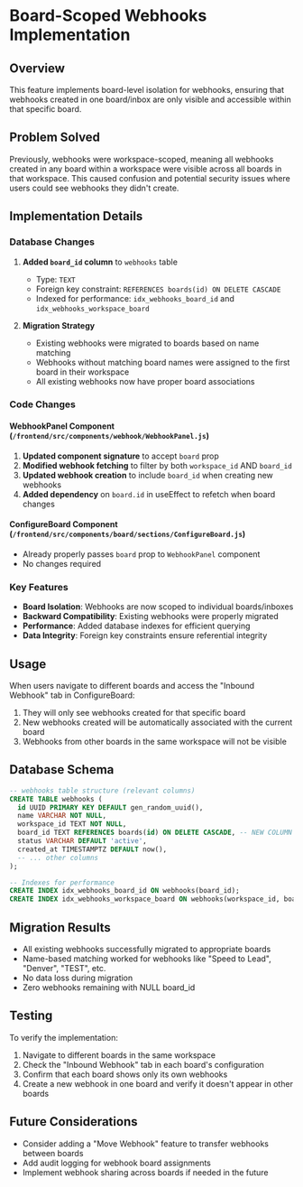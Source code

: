 # Board-Scoped Webhooks Implementation

## Overview
This feature implements board-level isolation for webhooks, ensuring that webhooks created in one board/inbox are only visible and accessible within that specific board.

## Problem Solved
Previously, webhooks were workspace-scoped, meaning all webhooks created in any board within a workspace were visible across all boards in that workspace. This caused confusion and potential security issues where users could see webhooks they didn't create.

## Implementation Details

### Database Changes
1. **Added `board_id` column** to `webhooks` table
   - Type: `TEXT`
   - Foreign key constraint: `REFERENCES boards(id) ON DELETE CASCADE`
   - Indexed for performance: `idx_webhooks_board_id` and `idx_webhooks_workspace_board`

2. **Migration Strategy**
   - Existing webhooks were migrated to boards based on name matching
   - Webhooks without matching board names were assigned to the first board in their workspace
   - All existing webhooks now have proper board associations

### Code Changes

#### WebhookPanel Component (`/frontend/src/components/webhook/WebhookPanel.js`)
1. **Updated component signature** to accept `board` prop
2. **Modified webhook fetching** to filter by both `workspace_id` AND `board_id`
3. **Updated webhook creation** to include `board_id` when creating new webhooks
4. **Added dependency** on `board.id` in useEffect to refetch when board changes

#### ConfigureBoard Component (`/frontend/src/components/board/sections/ConfigureBoard.js`)
- Already properly passes `board` prop to `WebhookPanel` component
- No changes required

### Key Features
- **Board Isolation**: Webhooks are now scoped to individual boards/inboxes
- **Backward Compatibility**: Existing webhooks were properly migrated
- **Performance**: Added database indexes for efficient querying
- **Data Integrity**: Foreign key constraints ensure referential integrity

## Usage
When users navigate to different boards and access the "Inbound Webhook" tab in ConfigureBoard:
1. They will only see webhooks created for that specific board
2. New webhooks created will be automatically associated with the current board
3. Webhooks from other boards in the same workspace will not be visible

## Database Schema
```sql
-- webhooks table structure (relevant columns)
CREATE TABLE webhooks (
  id UUID PRIMARY KEY DEFAULT gen_random_uuid(),
  name VARCHAR NOT NULL,
  workspace_id TEXT NOT NULL,
  board_id TEXT REFERENCES boards(id) ON DELETE CASCADE, -- NEW COLUMN
  status VARCHAR DEFAULT 'active',
  created_at TIMESTAMPTZ DEFAULT now(),
  -- ... other columns
);

-- Indexes for performance
CREATE INDEX idx_webhooks_board_id ON webhooks(board_id);
CREATE INDEX idx_webhooks_workspace_board ON webhooks(workspace_id, board_id);
```

## Migration Results
- All existing webhooks successfully migrated to appropriate boards
- Name-based matching worked for webhooks like "Speed to Lead", "Denver", "TEST", etc.
- No data loss during migration
- Zero webhooks remaining with NULL board_id

## Testing
To verify the implementation:
1. Navigate to different boards in the same workspace
2. Check the "Inbound Webhook" tab in each board's configuration
3. Confirm that each board shows only its own webhooks
4. Create a new webhook in one board and verify it doesn't appear in other boards

## Future Considerations
- Consider adding a "Move Webhook" feature to transfer webhooks between boards
- Add audit logging for webhook board assignments
- Implement webhook sharing across boards if needed in the future
